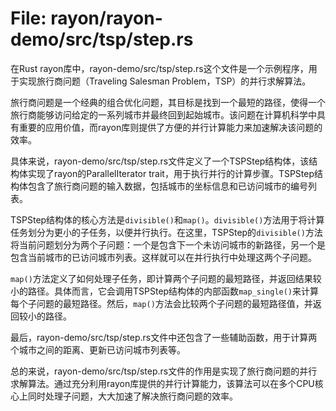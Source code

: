 # File: rayon/rayon-demo/src/tsp/step.rs

在Rust rayon库中，rayon-demo/src/tsp/step.rs这个文件是一个示例程序，用于实现旅行商问题（Traveling Salesman Problem，TSP）的并行求解算法。

旅行商问题是一个经典的组合优化问题，其目标是找到一个最短的路径，使得一个旅行商能够访问给定的一系列城市并最终回到起始城市。该问题在计算机科学中具有重要的应用价值，而rayon库则提供了方便的并行计算能力来加速解决该问题的效率。

具体来说，rayon-demo/src/tsp/step.rs文件定义了一个TSPStep结构体，该结构体实现了rayon的ParallelIterator trait，用于执行并行的计算步骤。TSPStep结构体包含了旅行商问题的输入数据，包括城市的坐标信息和已访问城市的编号列表。

TSPStep结构体的核心方法是`divisible()`和`map()`。`divisible()`方法用于将计算任务划分为更小的子任务，以便并行执行。在这里，TSPStep的`divisible()`方法将当前问题划分为两个子问题：一个是包含下一个未访问城市的新路径，另一个是包含当前城市的已访问城市列表。这样就可以在并行执行中处理这两个子问题。

`map()`方法定义了如何处理子任务，即计算两个子问题的最短路径，并返回结果较小的路径。具体而言，它会调用TSPStep结构体的内部函数`map_single()`来计算每个子问题的最短路径。然后，`map()`方法会比较两个子问题的最短路径值，并返回较小的路径。

最后，rayon-demo/src/tsp/step.rs文件中还包含了一些辅助函数，用于计算两个城市之间的距离、更新已访问城市列表等。

总的来说，rayon-demo/src/tsp/step.rs文件的作用是实现了旅行商问题的并行求解算法。通过充分利用rayon库提供的并行计算能力，该算法可以在多个CPU核心上同时处理子问题，大大加速了解决旅行商问题的效率。

